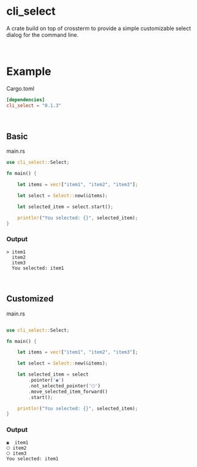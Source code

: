 # cli_select

A crate build on top of crossterm to provide a simple customizable select dialog for the command line.

<br>

# Example

Cargo.toml

```toml
[dependencies]
cli_select = "0.1.3"
```
<br>

## Basic

main.rs

```rust
use cli_select::Select;

fn main() {

    let items = vec!["item1", "item2", "item3"];

    let select = Select::new(&items);

    let selected_item = select.start();

    println!("You selected: {}", selected_item);
}
```

### Output

```
> item1
  item2
  item3
  You selected: item1
  ```

<br>

## Customized

main.rs

```rust

use cli_select::Select;

fn main() {

    let items = vec!["item1", "item2", "item3"];

    let select = Select::new(&items);

    let selected_item = select        
        .pointer('◉')
        .not_selected_pointer('🞅')
        .move_selected_item_forward()
        .start();

    println!("You selected: {}", selected_item);
}
```

### Output

```
◉  item1
🞅 item2
🞅 item3
You selected: item1
```
